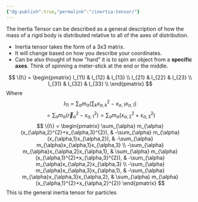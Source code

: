 ```yaml
---
{"dg-publish":true,"permalink":"/inertia-tensor/"}
---
```


The Inertia Tensor can be described as a general description of how the mass of a rigid body is distributed relative to all of the axes of distribution. 
- Inertia tensor takes the form of a 3x3 matrix. 
- It will change based on how you describe your coordinates. 
- Can be also thought of how "hard" it is to spin an object from a **specific axes**. Think of spinning a meter-stick at the end or the middle.

$$
\{I\} = \begin{pmatrix}
I_{11} & I_{12} & I_{13} \\
I_{21} & I_{22} & I_{23} \\
I_{31} & I_{32} & I_{33} \\
\end{pmatrix}
$$
Where 
$$
I_{11} = \sum_{\alpha} m_{\alpha} \left( \sum_{k} x_{\alpha,k}^{2}-x_{\alpha ,1}x_{\alpha,1} \right)
$$
$$
=\sum_{\alpha} m_{\alpha} (\vec{r}_{\alpha}^{2} - x_{\alpha,1}^{2}) = \sum_{\alpha} m_{\alpha} (x_{\alpha,2}^{2}+x^{2}_{\alpha,3})
$$
$$
\{I\} = \begin{pmatrix}
\sum_{\alpha} m_{\alpha}(x_{\alpha,2}^{2}+x_{\alpha,3}^{2}), & -\sum_{\alpha} m_{\alpha}(x_{\alpha,1}x_{\alpha,2}),  & -\sum_{\alpha} m_{\alpha}x_{\alpha,1}x_{\alpha,3} \\
-\sum_{\alpha} m_{\alpha}x_{\alpha,2}x_{\alpha,1}, & \sum_{\alpha} m_{\alpha}(x_{\alpha,1}^{2}+x_{\alpha,3}^{2}),  & -\sum_{\alpha} m_{\alpha}x_{\alpha,2}x_{\alpha,3} \\
-\sum_{\alpha} m_{\alpha}x_{\alpha,3}x_{\alpha,1}, & -\sum_{\alpha} m_{\alpha}x_{\alpha,3}x_{\alpha,2},  & \sum_{\alpha} m_{\alpha}(x_{\alpha,1}^{2}+x_{\alpha,2}^{2})
\end{pmatrix}
$$
This is the general inertia tensor for particles

